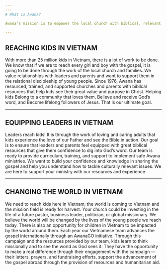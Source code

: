 ```yaml
---
---
# What is Awana?

Awana’s mission is to empower the local church with biblical, relevant, and easy to use discipleship resources. Our team works with your leaders to support your vision for children, youth, and parent ministries.

---
```


## REACHING KIDS IN VIETNAM

With more than 25 million kids in Vietnam, there is a lot of work to be done. We know that if we are to reach every girl and boy with the gospel, it is going to be done through the work of the local church and families. We value relationships with leaders and parents and want to support them in the relational discipleship of young people. Since 1976, Awana has resourced, trained, and supported churches and parents with bibilcal resources that help kids see their great value and purpose in Christ. Helping kids Belong to a community that loves them, Believe and receive God’s word, and Become lifelong followers of Jesus. That is our ultimate goal.

---

## EQUIPPING LEADERS IN VIETNAM
Leaders reach kids! It is through the work of loving and caring adults that kids experience the love of our Father and see the Bible in action. Our goal is to ensure that leaders and parents feel equipped with great biblical resources that give them confidence to dig into God’s word. Our team is ready to provide curriculum, training, and support to implement safe Awana ministries. We want to build your confidence and knowledge in sharing the gospel and help you understand how to tackle culturally relevant issues. We are here to support your ministry with our resources and experience.

---

## CHANGING THE WORLD IN VIETNAM
We need to reach kids here in Vietnam; the world is coming to Vietnam and the mission field is ready for harvest. Your church could be investing in the life of a future pastor, business leader, politician, or global missionary. We believe the world will be changed by the lives of the young people we reach today. There is also an opportunity for children in Vietnam to be impacted by the world around them. Each year our Vietnamese team advances the gospel internationally through an AwanaGO initiative. Through this campaign and the resources provided by our team, kids learn to think missionally and to see the world as God sees it. They have the opportunity to make a real difference through their engagement with the campaign — their letters, prayers, and fundraising efforts, support the advancement of the gospel abroad through the provision of resources and humanitarian aid.
